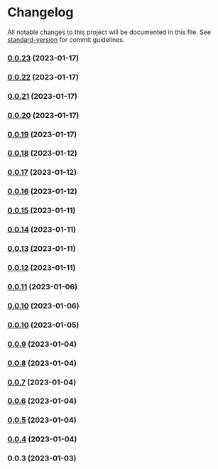 # Changelog

All notable changes to this project will be documented in this file. See [standard-version](https://github.com/conventional-changelog/standard-version) for commit guidelines.

### [0.0.23](https://github.com/flanlabs/prometheus-types/compare/v0.0.22...v0.0.23) (2023-01-17)

### [0.0.22](https://github.com/flanlabs/prometheus-types/compare/v0.0.21...v0.0.22) (2023-01-17)

### [0.0.21](https://github.com/flanlabs/prometheus-types/compare/v0.0.20...v0.0.21) (2023-01-17)

### [0.0.20](https://github.com/flanlabs/prometheus-types/compare/v0.0.19...v0.0.20) (2023-01-17)

### [0.0.19](https://github.com/flanlabs/prometheus-types/compare/v0.0.18...v0.0.19) (2023-01-17)

### [0.0.18](https://github.com/flanlabs/prometheus-types/compare/v0.0.17...v0.0.18) (2023-01-12)

### [0.0.17](https://github.com/flanlabs/prometheus-types/compare/v0.0.16...v0.0.17) (2023-01-12)

### [0.0.16](https://github.com/flanlabs/prometheus-types/compare/v0.0.15...v0.0.16) (2023-01-12)

### [0.0.15](https://github.com/flanlabs/prometheus-types/compare/v0.0.14...v0.0.15) (2023-01-11)

### [0.0.14](https://github.com/flanlabs/prometheus-types/compare/v0.0.13...v0.0.14) (2023-01-11)

### [0.0.13](https://github.com/flanlabs/prometheus-types/compare/v0.0.12...v0.0.13) (2023-01-11)

### [0.0.12](https://github.com/flanlabs/prometheus-types/compare/v0.0.11...v0.0.12) (2023-01-11)

### [0.0.11](https://github.com/flanlabs/prometheus-types/compare/v0.0.10...v0.0.11) (2023-01-06)

### [0.0.10](https://github.com/flanlabs/prometheus-types/compare/v0.0.9...v0.0.10) (2023-01-06)

### [0.0.10](https://github.com/flanlabs/prometheus-types/compare/v0.0.0...v0.0.10) (2023-01-05)

### [0.0.9](https://github.com/flanlabs/prometheus-types/compare/v0.0.8...v0.0.9) (2023-01-04)

### [0.0.8](https://github.com/flanlabs/prometheus-types/compare/v0.0.7...v0.0.8) (2023-01-04)

### [0.0.7](https://github.com/flanlabs/prometheus-types/compare/v0.0.6...v0.0.7) (2023-01-04)

### [0.0.6](https://github.com/flanlabs/prometheus-types/compare/v0.0.5...v0.0.6) (2023-01-04)

### [0.0.5](https://github.com/flanlabs/prometheus-types/compare/v0.0.4...v0.0.5) (2023-01-04)

### [0.0.4](https://github.com/flanlabs/prometheus-types/compare/v0.0.3...v0.0.4) (2023-01-04)

### 0.0.3 (2023-01-03)
